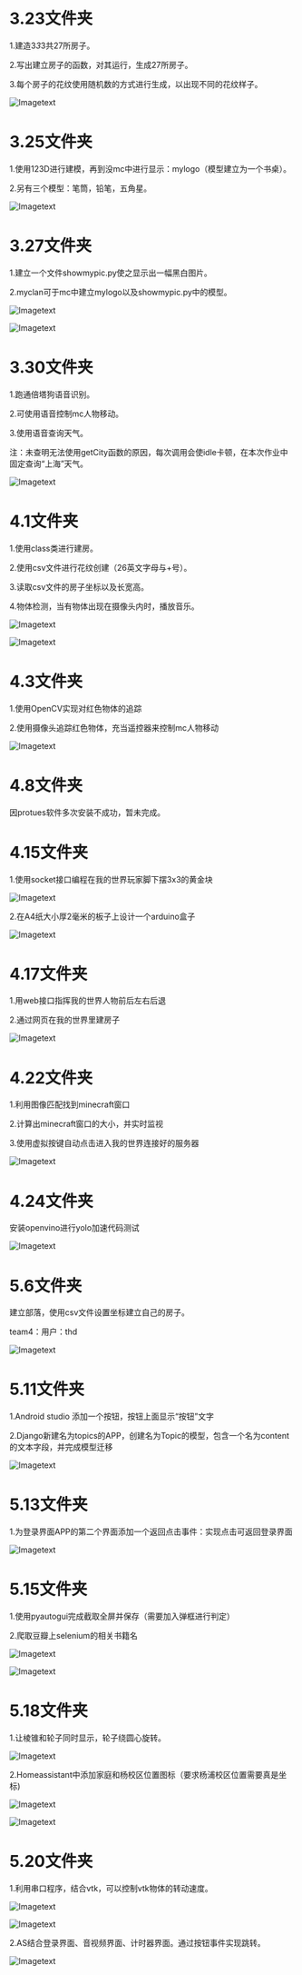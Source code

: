 # 3.23文件夹
1.建造3*3*3共27所房子。

2.写出建立房子的函数，对其运行，生成27所房子。

3.每个房子的花纹使用随机数的方式进行生成，以出现不同的花纹样子。

![Imagetext](https://github.com/shiep18/EIS2020/blob/master/students/Tian%20Haodong/3.23/house.jpg)
# 3.25文件夹
1.使用123D进行建模，再到没mc中进行显示：mylogo（模型建立为一个书桌）。

2.另有三个模型：笔筒，铅笔，五角星。

![Imagetext](https://github.com/shiep18/EIS2020/blob/master/students/Tian%20Haodong/3.25/mylogo-desk.png)
# 3.27文件夹
1.建立一个文件showmypic.py使之显示出一幅黑白图片。

2.myclan可于mc中建立mylogo以及showmypic.py中的模型。

![Imagetext](https://github.com/shiep18/EIS2020/blob/master/students/Tian%20Haodong/3.27/logo2.jpg)


![Imagetext](https://github.com/shiep18/EIS2020/blob/master/students/Tian%20Haodong/3.27/showpic.png)
# 3.30文件夹
1.跑通倍塔狗语音识别。

2.可使用语音控制mc人物移动。

3.使用语音查询天气。

注：未查明无法使用getCity函数的原因，每次调用会使idle卡顿，在本次作业中固定查询“上海”天气。

![Imagetext](https://github.com/shiep18/EIS2020/blob/master/students/Tian%20Haodong/3.30/%E6%B8%A9%E5%BA%A6%E6%9F%B1.png)
# 4.1文件夹

1.使用class类进行建房。

2.使用csv文件进行花纹创建（26英文字母与+号）。

3.读取csv文件的房子坐标以及长宽高。

4.物体检测，当有物体出现在摄像头内时，播放音乐。

![Imagetext](https://github.com/shiep18/EIS2020/blob/master/students/Tian%20Haodong/4.1/classhouse.png)

![Imagetext](https://github.com/shiep18/EIS2020/blob/master/students/Tian%20Haodong/4.1/4.1%E7%89%A9%E4%BD%93%E6%A3%80%E6%B5%8B.gif)
# 4.3文件夹

1.使用OpenCV实现对红色物体的追踪

2.使用摄像头追踪红色物体，充当遥控器来控制mc人物移动

![Imagetext](https://github.com/shiep18/EIS2020/blob/master/students/Tian%20Haodong/4.3/4.3%E6%8D%95%E6%8D%89%E7%BA%A2%E8%89%B2%E6%8E%A7%E5%88%B6%E4%BA%BA%E7%89%A9%E7%A7%BB%E5%8A%A81.gif)

# 4.8文件夹

因protues软件多次安装不成功，暂未完成。

# 4.15文件夹

1.使用socket接口编程在我的世界玩家脚下摆3x3的黄金块

![Imagetext](https://github.com/shiep18/EIS2020/blob/master/students/Tian%20Haodong/4.15/%E9%BB%84%E9%87%91%E5%9D%97.gif)

2.在A4纸大小厚2毫米的板子上设计一个arduino盒子

![Imagetext](https://github.com/shiep18/EIS2020/blob/master/students/Tian%20Haodong/4.15/%E5%9B%BE%E5%BD%A21.jpg)

# 4.17文件夹

1.用web接口指挥我的世界人物前后左右后退

2.通过网页在我的世界里建房子

![Imagetext](https://github.com/shiep18/EIS2020/blob/master/students/Tian%20Haodong/4.17/4.17%E7%94%A8web%E6%8E%A5%E5%8F%A3%E6%8C%87%E6%8C%A5%E4%BA%BA%E7%89%A9%E7%A7%BB%E5%8A%A8.gif)

# 4.22文件夹

1.利用图像匹配找到minecraft窗口

2.计算出minecraft窗口的大小，并实时监视

3.使用虚拟按键自动点击进入我的世界连接好的服务器

![Imagetext](https://github.com/shiep18/EIS2020/blob/master/students/Tian%20Haodong/4.22/4.22%E8%99%9A%E6%8B%9F%E6%8C%89%E9%94%AE%E8%BF%9B%E5%85%A5%E6%B8%B8%E6%88%8F.gif)

# 4.24文件夹

安装openvino进行yolo加速代码测试

![Imagetext](https://github.com/shiep18/EIS2020/blob/master/students/Tian%20Haodong/4.24/20200424.png)

# 5.6文件夹

建立部落，使用csv文件设置坐标建立自己的房子。

team4：用户：thd

![Imagetext](https://github.com/shiep18/EIS2020/blob/master/students/Tian%20Haodong/5.6/20200507.png)

# 5.11文件夹

1.Android studio 添加一个按钮，按钮上面显示“按钮”文字

2.Django新建名为topics的APP，创建名为Topic的模型，包含一个名为content的文本字段，并完成模型迁移

![Imagetext](https://github.com/shiep18/EIS2020/blob/master/students/Tian%20Haodong/5.11/%E6%89%B9%E6%B3%A8%202020-05-14%20161615.png)
# 5.13文件夹

1.为登录界面APP的第二个界面添加一个返回点击事件：实现点击可返回登录界面

![Imagetext](https://github.com/shiep18/EIS2020/blob/master/students/Tian%20Haodong/5.13/%E6%8C%89%E9%94%AE.gif)

# 5.15文件夹

1.使用pyautogui完成截取全屏并保存（需要加入弹框进行判定）

2.爬取豆瓣上selenium的相关书籍名

![Imagetext](https://github.com/shiep18/EIS2020/blob/master/students/Tian%20Haodong/5.15/%E6%88%AA%E5%9B%BE.gif)

![Imagetext](https://github.com/shiep18/EIS2020/blob/master/students/Tian%20Haodong/5.15/%E7%88%AC%E5%8F%96.gif)

# 5.18文件夹

1.让棱锥和轮子同时显示，轮子绕圆心旋转。

![Imagetext](https://github.com/shiep18/EIS2020/blob/master/students/Tian%20Haodong/5.18/%E6%97%8B%E8%BD%AC%E8%BD%A6%E8%BD%AE%E5%9C%86%E9%94%A5.gif)

2.Homeassistant中添加家庭和杨校区位置图标（要求杨浦校区位置需要真是坐标)

![Imagetext](https://github.com/shiep18/EIS2020/blob/master/students/Tian%20Haodong/5.18/homeassistian.png)

![Imagetext](https://github.com/shiep18/EIS2020/blob/master/students/Tian%20Haodong/5.18/ditu.png)

# 5.20文件夹

1.利用串口程序，结合vtk，可以控制vtk物体的转动速度。

![Imagetext](https://github.com/shiep18/EIS2020/blob/master/students/Tian%20Haodong/5.20/wheel.gif)

![Imagetext](https://github.com/shiep18/EIS2020/blob/master/students/Tian%20Haodong/5.20/ser.gif)

2.AS结合登录界面、音视频界面、计时器界面。通过按钮事件实现跳转。

![Imagetext](https://github.com/shiep18/EIS2020/blob/master/students/Tian%20Haodong/5.20/video.gif)
